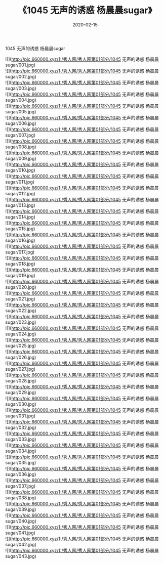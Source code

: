 ﻿---
layout: post
title:  《1045 无声的诱惑 杨晨晨sugar》
date:   2020-02-15
img: http://pic.660000.xyz/1:/秀人网/秀人网第01部分/1045 无声的诱惑 杨晨晨sugar/000.jpg
categories: [美女, 清纯, 唯美]
---

1045 无声的诱惑 杨晨晨sugar

  ![](http://pic.660000.xyz/1:/秀人网/秀人网第01部分/1045 无声的诱惑 杨晨晨sugar/001.jpg) <br> ![](http://pic.660000.xyz/1:/秀人网/秀人网第01部分/1045 无声的诱惑 杨晨晨sugar/002.jpg) <br> ![](http://pic.660000.xyz/1:/秀人网/秀人网第01部分/1045 无声的诱惑 杨晨晨sugar/003.jpg) <br> ![](http://pic.660000.xyz/1:/秀人网/秀人网第01部分/1045 无声的诱惑 杨晨晨sugar/004.jpg) <br> ![](http://pic.660000.xyz/1:/秀人网/秀人网第01部分/1045 无声的诱惑 杨晨晨sugar/005.jpg) <br> ![](http://pic.660000.xyz/1:/秀人网/秀人网第01部分/1045 无声的诱惑 杨晨晨sugar/006.jpg) <br> ![](http://pic.660000.xyz/1:/秀人网/秀人网第01部分/1045 无声的诱惑 杨晨晨sugar/007.jpg) <br> ![](http://pic.660000.xyz/1:/秀人网/秀人网第01部分/1045 无声的诱惑 杨晨晨sugar/008.jpg) <br> ![](http://pic.660000.xyz/1:/秀人网/秀人网第01部分/1045 无声的诱惑 杨晨晨sugar/009.jpg) <br> ![](http://pic.660000.xyz/1:/秀人网/秀人网第01部分/1045 无声的诱惑 杨晨晨sugar/010.jpg) <br> ![](http://pic.660000.xyz/1:/秀人网/秀人网第01部分/1045 无声的诱惑 杨晨晨sugar/011.jpg) <br> ![](http://pic.660000.xyz/1:/秀人网/秀人网第01部分/1045 无声的诱惑 杨晨晨sugar/012.jpg) <br> ![](http://pic.660000.xyz/1:/秀人网/秀人网第01部分/1045 无声的诱惑 杨晨晨sugar/013.jpg) <br> ![](http://pic.660000.xyz/1:/秀人网/秀人网第01部分/1045 无声的诱惑 杨晨晨sugar/014.jpg) <br> ![](http://pic.660000.xyz/1:/秀人网/秀人网第01部分/1045 无声的诱惑 杨晨晨sugar/015.jpg) <br> ![](http://pic.660000.xyz/1:/秀人网/秀人网第01部分/1045 无声的诱惑 杨晨晨sugar/016.jpg) <br> ![](http://pic.660000.xyz/1:/秀人网/秀人网第01部分/1045 无声的诱惑 杨晨晨sugar/017.jpg) <br> ![](http://pic.660000.xyz/1:/秀人网/秀人网第01部分/1045 无声的诱惑 杨晨晨sugar/018.jpg) <br> ![](http://pic.660000.xyz/1:/秀人网/秀人网第01部分/1045 无声的诱惑 杨晨晨sugar/019.jpg) <br> ![](http://pic.660000.xyz/1:/秀人网/秀人网第01部分/1045 无声的诱惑 杨晨晨sugar/020.jpg) <br> ![](http://pic.660000.xyz/1:/秀人网/秀人网第01部分/1045 无声的诱惑 杨晨晨sugar/021.jpg) <br> ![](http://pic.660000.xyz/1:/秀人网/秀人网第01部分/1045 无声的诱惑 杨晨晨sugar/022.jpg) <br> ![](http://pic.660000.xyz/1:/秀人网/秀人网第01部分/1045 无声的诱惑 杨晨晨sugar/023.jpg) <br> ![](http://pic.660000.xyz/1:/秀人网/秀人网第01部分/1045 无声的诱惑 杨晨晨sugar/024.jpg) <br> ![](http://pic.660000.xyz/1:/秀人网/秀人网第01部分/1045 无声的诱惑 杨晨晨sugar/025.jpg) <br> ![](http://pic.660000.xyz/1:/秀人网/秀人网第01部分/1045 无声的诱惑 杨晨晨sugar/026.jpg) <br> ![](http://pic.660000.xyz/1:/秀人网/秀人网第01部分/1045 无声的诱惑 杨晨晨sugar/027.jpg) <br> ![](http://pic.660000.xyz/1:/秀人网/秀人网第01部分/1045 无声的诱惑 杨晨晨sugar/028.jpg) <br> ![](http://pic.660000.xyz/1:/秀人网/秀人网第01部分/1045 无声的诱惑 杨晨晨sugar/029.jpg) <br> ![](http://pic.660000.xyz/1:/秀人网/秀人网第01部分/1045 无声的诱惑 杨晨晨sugar/030.jpg) <br> ![](http://pic.660000.xyz/1:/秀人网/秀人网第01部分/1045 无声的诱惑 杨晨晨sugar/031.jpg) <br> ![](http://pic.660000.xyz/1:/秀人网/秀人网第01部分/1045 无声的诱惑 杨晨晨sugar/032.jpg) <br> ![](http://pic.660000.xyz/1:/秀人网/秀人网第01部分/1045 无声的诱惑 杨晨晨sugar/033.jpg) <br> ![](http://pic.660000.xyz/1:/秀人网/秀人网第01部分/1045 无声的诱惑 杨晨晨sugar/034.jpg) <br> ![](http://pic.660000.xyz/1:/秀人网/秀人网第01部分/1045 无声的诱惑 杨晨晨sugar/035.jpg) <br> ![](http://pic.660000.xyz/1:/秀人网/秀人网第01部分/1045 无声的诱惑 杨晨晨sugar/036.jpg) <br> ![](http://pic.660000.xyz/1:/秀人网/秀人网第01部分/1045 无声的诱惑 杨晨晨sugar/037.jpg) <br> ![](http://pic.660000.xyz/1:/秀人网/秀人网第01部分/1045 无声的诱惑 杨晨晨sugar/038.jpg) <br> ![](http://pic.660000.xyz/1:/秀人网/秀人网第01部分/1045 无声的诱惑 杨晨晨sugar/039.jpg) <br> ![](http://pic.660000.xyz/1:/秀人网/秀人网第01部分/1045 无声的诱惑 杨晨晨sugar/040.jpg) <br> ![](http://pic.660000.xyz/1:/秀人网/秀人网第01部分/1045 无声的诱惑 杨晨晨sugar/041.jpg) <br> ![](http://pic.660000.xyz/1:/秀人网/秀人网第01部分/1045 无声的诱惑 杨晨晨sugar/042.jpg) <br> ![](http://pic.660000.xyz/1:/秀人网/秀人网第01部分/1045 无声的诱惑 杨晨晨sugar/043.jpg) <br>